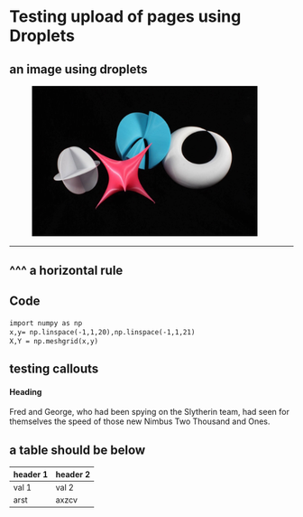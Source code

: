 
# Testing upload of pages using Droplets


## an image using droplets

<figure>
  <img src="hauser_menagerie.jpg" alt="A menagerie of Herwig Hauser surfaces" width="400"/>
</figure>


<hr>

## ^^^ a horizontal rule

## Code

<pre class="language-python line-numbers">
<code>import numpy as np
x,y= np.linspace(-1,1,20),np.linspace(-1,1,21)
X,Y = np.meshgrid(x,y)</code>
</pre>

## testing callouts

<div class="callout success" role="note"> <!-- add role="note" if supplement content and not aesthetic -->
  <h4>Heading</h4>
  <p>Fred and George, who had been spying on the Slytherin team, had seen for themselves the speed of those new Nimbus Two Thousand and Ones.</p>
</div>



## a table should be below

| header 1 | header 2 |
| --- | --- | 
| val 1 | val 2 |
| arst | axzcv |

